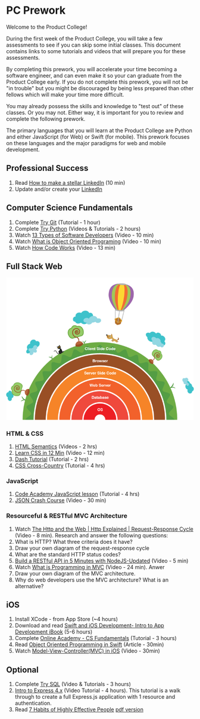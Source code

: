 # PC Prework

Welcome to the Product College!

During the first week of the Product College, you will take a few assessments to see if you can skip some initial classes. This document contains links to some tutorials and videos that will prepare you for these assessments.

By completing this prework, you will accelerate your time becoming a software engineer, and can even make it so your can graduate from the Product College early. If you do not complete this prework, you will not be "in trouble" but you might be discouraged by being less prepared than other fellows which will make your time more difficult.

You may already possess the skills and knowledge to "test out" of these classes. Or you may not. Either way, it is important for you to review and complete the following prework.

The primary languages that you will learn at the Product College are Python and either JavaScript (for Web) or Swift (for mobile). This prework focuses on these languages and the major paradigms for web and mobile development.

## Professional Success
1. Read [How to make a stellar LinkedIn](https://amp-businessinsider-com.cdn.ampproject.org/c/s/amp.businessinsider.com/how-to-best-use-your-linkedin-page-2017-3) (10 min)
1. Update and/or create your [LinkedIn](https://www.linkedin.com/)

## Computer Science Fundamentals

1. Complete [Try Git](https://try.github.io/levels/1/challenges/1) (Tutorial - 1 hour)
1. Complete [Try Python](https://www.codeschool.com/courses/try-python) (Videos & Tutorials - 2 hours)
1. Watch [13 Types of Software Developers](https://www.youtube.com/watch?v=_9ZS6q4996g&t=499s) (Video - 10 min)
1. Watch [What is Object Oriented Programing](https://www.youtube.com/watch?v=HUlHun5a430&list=PLVpAurZqkV67DYxp5L8bx1g1yzE2hTe8m&index=7) (Video - 10 min)
1. Watch [How Code Works](https://www.youtube.com/watch?v=HI0KumcNTak&list=PLVpAurZqkV67DYxp5L8bx1g1yzE2hTe8m) (Video - 13 min)

## Full Stack Web

![Outside In](assets/outside-in.png)

### HTML & CSS

1. [HTML Semantics](https://www.youtube.com/playlist?list=PLWjCJDeWfDdc0Sp_DinOWnodw3KnWCwc1) (Videos - 2 hrs)
1. [Learn CSS in 12 Min](https://www.youtube.com/watch?v=0afZj1G0BIE) (Video - 12 min)
1. [Dash Tutorial](https://dash.generalassemb.ly/) (Tutorial - 2 hrs)
1. [CSS Cross-Country](https://www.codeschool.com/courses/css-cross-country) (Tutorial - 4 hrs)

### JavaScript

1. [Code Academy JavaScript lesson](https://www.codecademy.com/learn/javascript) (Tutorial - 4 hrs)
1. [JSON Crash Course](https://www.youtube.com/watch?v=wI1CWzNtE-M) (Video - 30 min)

### Resourceful & RESTful MVC Architecture

1. Watch [The Http and the Web | Http Explained | Request-Response Cycle](https://www.youtube.com/watch?v=eesqK59rhGA) (Video - 8 min). Research and answer the following questions:
  1. What is HTTP? What three criteria does it have?
  1. Draw your own diagram of the request-response cycle
  1. What are the standard HTTP status codes?
1. [Build a RESTful API in 5 Minutes with NodeJS-Updated](https://www.youtube.com/watch?v=p-x6WdwaJco) (Video - 5 min)
1. Watch [What is Programming in MVC](https://www.youtube.com/watch?v=1IsL6g2ixak) (Video - 24 min). Anwer 
  1. Draw your own diagram of the MVC architecture.
  1. Why do web developers use the MVC architecture? What is an alternative?

## iOS

1. Install XCode - from App Store (~4 hours)
1. Download and read [Swift and iOS Development- Intro to App Development iBook](https://itun.es/us/aVbRcb.l) (5-6 hours)
1. Complete [Online Academy - CS Fundamentals](https://www.makeschool.com/academy) (Tutorial - 3 hours)
1. Read [Object Oriented Programming in Swift](https://www.raywenderlich.com/160728/object-oriented-programming-swift) (Article - 30min)
1. Watch [Model-View-Controller(MVC) in iOS](https://www.youtube.com/watch?v=Zud56x_VYvs) (Video - 30min)

## Optional

1. Complete [Try SQL](https://www.codeschool.com/courses/try-sql) (Video & Tutorials - 3 hours)
1. [Intro to Express 4.x](https://www.youtube.com/watch?v=FL1-0uTOYSM&index=20&list=PLNcEnkMSwDUkPTztJ8zEJsuTOMdxZshO8) (Video Tutorial - 4 hours). This tutorial is a walk through to create a full Express.js application with 1 resource and authentication.
1. Read [7 Habits of Highly Effective People](https://www.amazon.com/Habits-Highly-Effective-People-Powerful/dp/0743269519) [pdf version](http://www.stafforini.com/txt/Covey%20-%20The%207%20habits%20of%20highly%20effective%20people.pdf)
